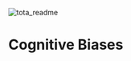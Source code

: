 ![tota_readme](https://user-images.githubusercontent.com/101742125/194591613-f01227d6-6543-4665-8431-bca1f1cc7abb.png)
# Cognitive Biases 

